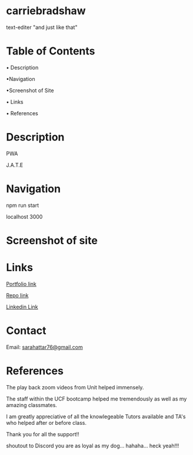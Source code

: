 # carriebradshaw
text-editer 
"and just like that"
# Table of Contents
• Description

•Navigation

•Screenshot of Site

• Links

• References

# Description
PWA



J.A.T.E
# Navigation

npm run start 



localhost 3000


# Screenshot of site
<!-- add the right screenshot -->


# Links

<!-- add the correct link in the () -->

[Portfolio link](https://github.com/SarahAmel/sarahs-portfolio)   

[Repo link](https://github.com/SarahAmel/carriebradshaw)


[Linkedin Link](https://www.linkedin.com/in/sarah-attar-477312235/)

# Contact
Email: sarahattar76@gmail.com

# References
The play back zoom videos from Unit helped immensely.

The staff within the UCF bootcamp helped me tremendously as well as my amazing classmates.

I am greatly appreciative of all the knowlegeable Tutors available and TA's who helped after or before class.

Thank you for all the support!!

shoutout to Discord you are as loyal as my dog... hahaha... heck yeah!!!